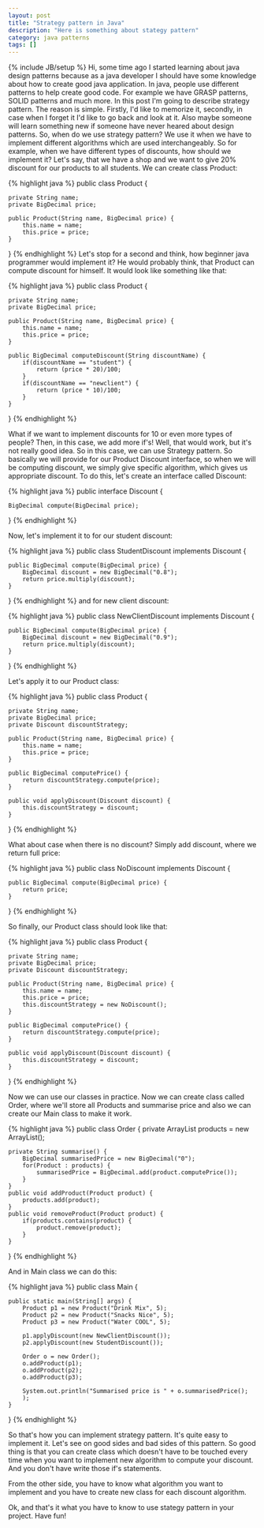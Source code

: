 ```yaml
---
layout: post
title: "Strategy pattern in Java"
description: "Here is something about stategy pattern"
category: java patterns
tags: []
---
```

{% include JB/setup %}
Hi, some time ago I started learning about java design patterns because as a java developer
I should have some knowledge about how to create good java application.
In java, people use different patterns to help create good code. For example we have 
GRASP patterns, SOLID patterns and much more.
In this post I'm going to describe strategy pattern. The reason is simple. Firstly, I'd like to
memorize it, secondly, in case when I forget it I'd like to go back and look at it.
Also maybe someone will learn something new if someone have never heared about design patterns.
So, when do we use strategy pattern?
We use it when we have to implement different algorithms which are used interchangeably.
So for example, when we have different types of discounts, how should we implement it?
Let's say, that we have a shop and we want to give 20% discount for our products to all students.
We can create class Product:

{% highlight java %}
public class Product {
	
	private String name;
	private BigDecimal price;

	public Product(String name, BigDecimal price) {
		this.name = name;
		this.price = price;
	}
}
{% endhighlight %} 
Let's stop for a second and think, how beginner java programmer would implement it?
He would probably think, that Product can compute discount for himself.
It would look like something like that:

{% highlight java %}
public class Product {
	
	private String name;
	private BigDecimal price;

	public Product(String name, BigDecimal price) {
		this.name = name;
		this.price = price;
	}
	
	public BigDecimal computeDiscount(String discountName) {
		if(discountName == "student") {
			return (price * 20)/100;
		}
		if(discountName == "newclient") {
			return (price * 10)/100;
		}
	}
}
{% endhighlight %} 

What if we want to implement discounts for 10 or even more types of people?
Then, in this case, we add more if's!
Well, that would work, but it's not really good idea.
So in this case, we can use Strategy pattern.
So basically we will provide for our Product Discount interface, so when we will be computing
discount, we simply give specific algorithm, which gives us appropriate discount.
To do this, let's create an interface called Discount:

{% highlight java %}
public interface Discount {
	
	BigDecimal compute(BigDecimal price);

}
{% endhighlight %} 
 
Now, let's implement it to for our student discount:

{% highlight java %}
public class StudentDiscount implements Discount {
	
	public BigDecimal compute(BigDecimal price) {
		BigDecimal discount = new BigDecimal("0.8");
		return price.multiply(discount);
	}
}
{% endhighlight %} 
and for new client discount:

{% highlight java %}
public class NewClientDiscount implements Discount {
	
	public BigDecimal compute(BigDecimal price) {
		BigDecimal discount = new BigDecimal("0.9");
		return price.multiply(discount);
	}
}
{% endhighlight %} 

Let's apply it to our Product class:

{% highlight java %}
public class Product {
	
	private String name;
	private BigDecimal price;
	private Discount discountStrategy;

	public Product(String name, BigDecimal price) {
		this.name = name;
		this.price = price;
	}
	
	public BigDecimal computePrice() {
		return discountStrategy.compute(price);
	}
	
	public void applyDiscount(Discount discount) {
		this.discountStrategy = discount;
	}
}
{% endhighlight %} 

What about case when there is no discount?
Simply add discount, where we return full price:

{% highlight java %}
public class NoDiscount implements Discount {
	
	public BigDecimal compute(BigDecimal price) {
		return price;
	}
}
{% endhighlight %} 

So finally, our Product class should look like that:

{% highlight java %}
public class Product {
	
	private String name;
	private BigDecimal price;
	private Discount discountStrategy;

	public Product(String name, BigDecimal price) {
		this.name = name;
		this.price = price;
		this.discountStrategy = new NoDiscount();
	}
	
	public BigDecimal computePrice() {
		return discountStrategy.compute(price);
	}
	
	public void applyDiscount(Discount discount) {
		this.discountStrategy = discount;
	}
}
{% endhighlight %} 

Now we can use our classes in practice. 
Now we can create class called Order, where we'll store all Products and summarise price
and also we can create our Main class to make it work.

{% highlight java %}
public class Order {
	private ArrayList<Product> products = new ArrayList<Product>();

	private String summarise() {
		BigDecimal summarisedPrice = new BigDecimal("0");
		for(Product : products) {
			summarisedPrice = BigDecimal.add(product.computePrice());
		}
	}
	public void addProduct(Product product) {
		products.add(product);
	}
	public void removeProduct(Product product) {
		if(products.contains(product) {
			product.remove(product);
		}
	}
}
{% endhighlight %} 

And in Main class we can do this:

{% highlight java %}
public class Main {
	
	public static main(String[] args) {
		Product p1 = new Product("Drink Mix", 5);
		Product p2 = new Product("Snacks Nice", 5);
		Product p3 = new Product("Water COOL", 5);
		
		p1.applyDiscount(new NewClientDiscount());
		p2.applyDiscount(new StudentDiscount());
		
		Order o = new Order();
		o.addProduct(p1);
		o.addProduct(p2);
		o.addProduct(p3);
		
		System.out.println("Summarised price is " + o.summarisedPrice();
		);
	}
}
{% endhighlight %} 

So that's how you can implement strategy pattern. It's quite easy to implement it.
Let's see on good sides and bad sides of this pattern.
So good thing is that you can create class which doesn't have to be touched every time
when you want to implement new algorithm to compute your discount. And you don't have write
those if's statements.

From the other side, you have to know what algorithm you want to implement and you have to
create new class for each discount algorithm.

Ok, and that's it what you have to know to use stategy pattern in your project.
Have fun!